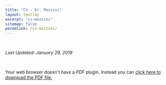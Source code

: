 ```yaml
---
title: "CV - Dr. Mazzini"
layout: textlay
excerpt: "cv-mazzini"
sitemap: false
permalink: /cv-mazzini/
---
```


<br>

<i> Last Updated: January 29, 2019 </i>

<br>

<div class='embed-responsive' style='padding-bottom:150%'>
<object data="{{ site.url }}{{ site.baseurl }}/cv-mazzini/cv_piero_website.pdf" type="application/pdf" width="100%" height="100%">
  <p>Your web browser doesn't have a PDF plugin.
  Instead you can <a href="{{ site.url }}{{ site.baseurl }}/cv-mazzini/cv_piero_website.pdf">click here to
  download the PDF file.</a></p>
</object>
</div>
